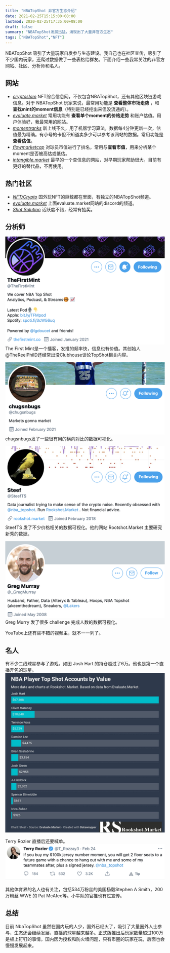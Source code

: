 ```yaml
---
title: "NBATopShot 非官方生态介绍"
date: 2021-02-25T15:15:00+08:00
lastmod: 2020-02-25T17:35:00+08:00
draft: false
summary: "NBATopShot发展迅猛，涌现出了大量非官方生态"
tags: ["NBATopShot","NFT"]
---
```


NBATopShot 吸引了大量玩家自发参与生态建设。我自己也在社区宣传，吸引了不少国内玩家，还爬过数据做了一些表格给群友。下面介绍一些我常关注的非官方网站、社区、分析师和名人。

## 网站

* *[cryptoslam](https://www.cryptoslam.io/)* NFT综合信息网，不仅包含NBATopShot，还有其他区块链游戏信息。对于 NBATopShot 玩家来说，最常用功能是 **查看整体市场走势** ，和 **查找mint的moment信息**（特别是已经挖出来但没流通的）。
* *[evaluate.market](https://evaluate.market/)* 常用功能有 **查看单个moment的价格走势** 和账户估值。用户体验好，我最常用的网站。
* *[momentranks](https://momentranks.com/)* 新上线不久，用了机器学习算法，数据每4分钟更新一次，估值最为精确。有小号的卡但不知道卖多少可以参考该网站的数据。常用功能是**查看估值**。
* *[flowmarketcap](https://flowmarketcap.com/#/)* 对球员市值进行了排名，常用与**查看市值**，用来分析某个moment是否被高估或低估。
* *[intangible.market](https://intangible.market/Home.php)* 最早的一个查信息的网站，对早期玩家帮助很大。目前有更好的替代品，不再使用。

## 热门社区

* *[NFT/Crypto](https://discord.gg/aSdF9pfb6T)* 国外玩NFT的巨鲸都在里面，有独立的NBATopShot频道。
* *[evaluate.market](https://discord.gg/9n5RgJxJks)* 上面evaluate.market网站的discord的频道。
* *[Shot Solution](https://discord.gg/6BM2NA6MXp)* 活跃度不错，经常有抽奖。
  
## 分析师

![The First Mint](TheFirstMint.png) The First Mint是一个播客，发推的频率快，信息也有价值。其创始人@TheReelPhiID还经常出没Clubhouse谈论TopShot相关内容。

![chugsnbugs](chugsnbugs.png) chugsnbugs发了一些很有用的横向对比的数据可视化。

![Steef](Steef.png) SteefTS 发了不少价格相关的数据可视化。他的网站 Rootshot.Market 主要研究新秀的数据。

![Greg Murry](Greg%20Murray.png) Greg Murry 发了很多 challenge 完成人数的数据可视化。

YouTube上还有些不错的视频主，就不一一列了。

## 名人

有不少二线球星参与了游戏。如图 Josh Hart 的持仓超过了6万。他也是第一个直播开包的球星。
![star_account](account.jpeg)

Terry Rozier 直播后还要喊单。
![rozier](rozier.png)

其他体育界的名人也有关注，包括534万粉丝的美国杨毅Stephen A Smith，200万粉丝 WWE 的 Pat McAfee等。小牛队的官推也有过宣传。

## 总结

目前 NbaTopShot 虽然在国内玩的人少，国外已经火了，吸引了大量圈外人士参与，生态还会继续发展，直播的球星越来越多。正式版推出后玩家数量超过100万是板上钉钉的事情。国内因为授权和防火墙问题，只有币圈的玩家在玩，后面也会慢慢发展起来。
